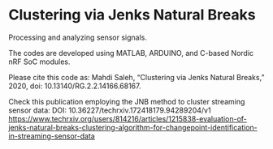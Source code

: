 # Clustering via Jenks Natural Breaks

Processing and analyzing sensor signals.   

The codes are developed using MATLAB, ARDUINO, and C-based Nordic nRF SoC modules.

Please cite this code as: Mahdi Saleh, “Clustering via Jenks Natural Breaks,” 2020, doi: 10.13140/RG.2.2.14166.68167.    

Check this publication employing the JNB method to cluster streaming sensor data: 
DOI: 10.36227/techrxiv.172418179.94289204/v1     
https://www.techrxiv.org/users/814216/articles/1215838-evaluation-of-jenks-natural-breaks-clustering-algorithm-for-changepoint-identification-in-streaming-sensor-data              
     
